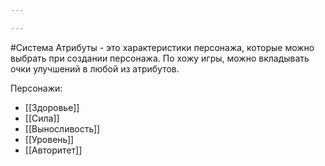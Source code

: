 ```yaml
---

---
```

#Система
Атрибуты - это характеристики персонажа, которые можно выбрать при создании персонажа. По хожу игры, можно вкладывать очки улучшений в любой из атрибутов. 

Персонажи:
- [[Здоровье]]
- [[Сила]]
- [[Выносливость]]
- [[Уровень]]
- [[Авторитет]]